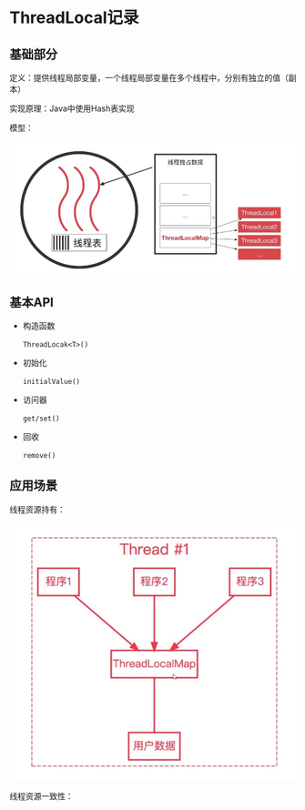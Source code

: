 # ThreadLocal记录

## 基础部分

定义：提供线程局部变量，一个线程局部变量在多个线程中，分别有独立的值（副本）

实现原理：Java中使用Hash表实现

模型：

![ThreadLocal模型](https://raw.githubusercontent.com/hanxuanliang/PicGo/master/ThreadLocal%E6%A8%A1%E5%9E%8B.jpg)

## 基本API

- 构造函数

  `ThreadLocak<T>()`

- 初始化

  `initialValue()`

- 访问器

  `get/set()`

- 回收

  `remove()`

## 应用场景

线程资源持有：

![线程资源持有](https://raw.githubusercontent.com/hanxuanliang/PicGo/master/%E7%BA%BF%E7%A8%8B%E8%B5%84%E6%BA%90%E6%8C%81%E6%9C%89.jpg)

线程资源一致性：

